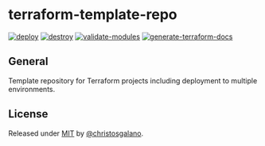 # terraform-template-repo

[![deploy](https://github.com/christosgalano/terraform-template-repo/actions/workflows/deploy.yaml/badge.svg?branch=main)](https://github.com/christosgalano/terraform-library/actions/workflows/deploy.yaml)
[![destroy](https://github.com/christosgalano/terraform-template-repo/actions/workflows/destroy.yaml/badge.svg?branch=main)](https://github.com/christosgalano/terraform-library/actions/workflows/destroy.yaml)
[![validate-modules](https://github.com/christosgalano/terraform-template-repo/actions/workflows/validate_modules.yaml/badge.svg?branch=main)](https://github.com/christosgalano/terraform-library/actions/workflows/validate_modules.yaml)
[![generate-terraform-docs](https://github.com/christosgalano/terraform-template-repo/actions/workflows/generate_terraform_docs.yaml/badge.svg?branch=main)](https://github.com/christosgalano/terraform-library/actions/workflows/generate_terraform_docs.yaml)

<!-- TODO: add documentation about the workflows and their usage and also give example of flow with pr and the push or workflow dispatch -->

## General

Template repository for Terraform projects including deployment to multiple environments.

## License

Released under [MIT](/LICENSE) by [@christosgalano](https://github.com/christosgalano).
